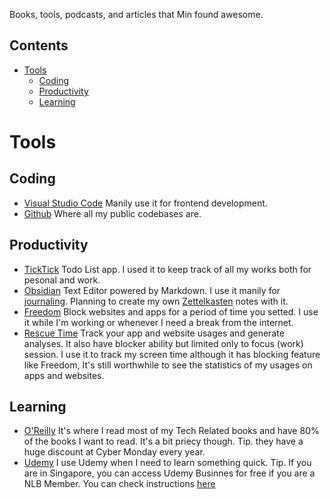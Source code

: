 Books, tools, podcasts, and articles that Min found awesome. 

## Contents
- [Tools](#tools)
    - [Coding](#coding)
    - [Productivity](#productivity)
    - [Learning](#learning)

# Tools

## Coding
- [Visual Studio Code](https://code.visualstudio.com) Manily use it for frontend development.
- [Github](https://github.com/) Where all my public codebases are.

## Productivity
- [TickTick](https://ticktick.com) Todo List app. I used it to keep track of all my works both for pesonal and work.
- [Obsidian](https://obsidian.md) Text Editor powered by Markdown. I use it manily for [journaling](https://www.youtube.com/watch?v=H65tRCc-qyQ). Planning to create my own [Zettelkasten](https://en.wikipedia.org/wiki/Zettelkasten) notes with it.
- [Freedom](https://freedom.to) Block websites and apps for a period of time you setted. I use it while I'm working or whenever I need a break from the internet. 
- [Rescue Time](https://rescuetime.com) Track your app and website usages and generate analyses. It also have blocker ability but limited only to focus (work) session. I use it to track my screen time although it has blocking feature like Freedom, It's still worthwhile to see the statistics of my usages on apps and websites.

## Learning
- [O'Reilly](https://www.oreilly.com) It's where I read most of my Tech Related books and have 80% of the books I want to read. It's a bit priecy though. Tip. they have a huge discount at Cyber Monday every year.
- [Udemy](https://www.udemy.com/) I use Udemy when I need to learn something quick. Tip. If you are in Singapore, you can access Udemy Businnes for free if you are a NLB Member. You can check instructions [here](https://eresources.nlb.gov.sg/main/Browse?browseBy=type&filter=18)